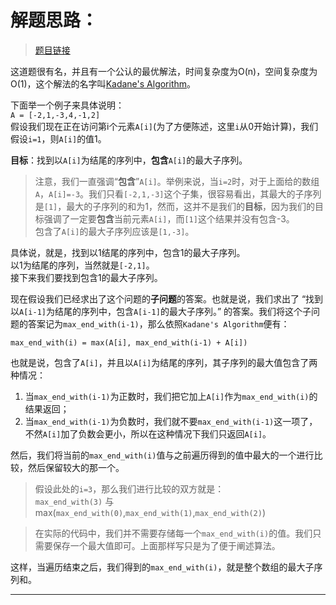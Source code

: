 # 解题思路：
>[题目链接](https://leetcode.com/problems/maximum-subarray/description/)

这道题很有名，并且有一个公认的最优解法，时间复杂度为O(n)，空间复杂度为O(1)，这个解法的名字叫[Kadane's Algorithm](https://en.wikipedia.org/wiki/Maximum_subarray_problem#Kadane's_algorithm)。

下面举一个例子来具体说明：  
`A = [-2,1,-3,4,-1,2]`  
假设我们现在正在访问第i个元素`A[i]`(为了方便陈述，这里`i`从0开始计算)，我们假设`i=1`，则`A[i]`的值1。  

**目标**：找到以`A[i]`为结尾的序列中，**包含**`A[i]`的最大子序列。  
>注意，我们一直强调“**包含**”`A[i]`。举例来说，当`i=2`时，对于上面给的数组`A`，`A[i]=-3`。我们只看`[-2,1,-3]`这个子集，很容易看出，其最大的子序列是`[1]`，最大的子序列的和为1，然而，这并不是我们的**目标**，因为我们的目标强调了一定要**包含**当前元素`A[i]`，而`[1]`这个结果并没有包含-3。  
包含了`A[i]`的最大子序列应该是`[1,-3]`。

具体说，就是，找到以1结尾的序列中，包含1的最大子序列。  
以1为结尾的序列，当然就是`[-2,1]`。  
接下来我们要找到包含1的最大子序列。  

现在假设我们已经求出了这个问题的**子问题**的答案。也就是说，我们求出了 “找到以`A[i-1]`为结尾的序列中，包含`A[i-1]`的最大子序列。” 的答案。我们将这个子问题的答案记为`max_end_with(i-1)`，那么依照`Kadane's Algorithm`便有：

`max_end_with(i) = max(A[i], max_end_with(i-1) + A[i])`

也就是说，包含了`A[i]`，并且以`A[i]`为结尾的序列，其子序列的最大值包含了两种情况：  
1. 当`max_end_with(i-1)`为正数时，我们把它加上`A[i]`作为`max_end_with(i)`的结果返回；
2. 当`max_end_with(i-1)`为负数时，我们就不要`max_end_with(i-1)`这一项了，不然`A[i]`加了负数会更小，所以在这种情况下我们只返回`A[i]`。

然后，我们将当前的`max_end_with(i)`值与之前遍历得到的值中最大的一个进行比较，然后保留较大的那一个。
>假设此处的`i=3`，那么我们进行比较的双方就是：  
`max_end_with(3)` 与 max(`max_end_with(0)`,`max_end_with(1)`,`max_end_with(2)`)  

>在实际的代码中，我们并不需要存储每一个`max_end_with(i)`的值。我们只需要保存一个最大值即可。上面那样写只是为了便于阐述算法。

这样，当遍历结束之后，我们得到的`max_end_with(i)`，就是整个数组的最大子序列和。


---
